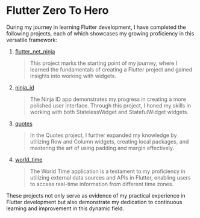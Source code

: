 # Flutter Zero To Hero

During my journey in learning Flutter development, I have completed the following projects, each of which showcases my growing proficiency in this versatile framework:

1. [flutter_net_ninja](https://github.com/bilalBakhrom/flutter-zero-to-hero/tree/master/flutter_net_ninja)
   > This project marks the starting point of my journey, where I learned the fundamentals of creating a Flutter project and gained insights into working with widgets.

2. [ninja_id](https://github.com/bilalBakhrom/flutter-zero-to-hero/tree/master/ninja_id)
   > The Ninja ID app demonstrates my progress in creating a more polished user interface. Through this project, I honed my skills in working with both StatelessWidget and StatefulWidget widgets.
   
3. [quotes](https://github.com/bilalBakhrom/flutter-zero-to-hero/tree/master/qutoes)
   > In the Quotes project, I further expanded my knowledge by utilizing Row and Column widgets, creating local packages, and mastering the art of using padding and margin effectively.

4. [world_time](https://github.com/bilalBakhrom/flutter-zero-to-hero/tree/master/world_time)
   > The World Time application is a testament to my proficiency in utilizing external data sources and APIs in Flutter, enabling users to access real-time information from different time zones.

These projects not only serve as evidence of my practical experience in Flutter development but also demonstrate my dedication to continuous learning and improvement in this dynamic field.
